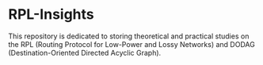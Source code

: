 # RPL-Insights
 This repository is dedicated to storing theoretical and practical studies on the RPL (Routing Protocol for Low-Power and Lossy Networks) and DODAG (Destination-Oriented Directed Acyclic Graph).
